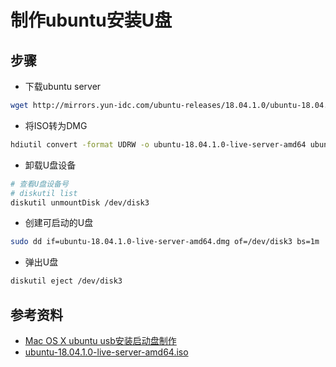 # 制作ubuntu安装U盘
## 步骤
* 下载ubuntu server
```sh
wget http://mirrors.yun-idc.com/ubuntu-releases/18.04.1.0/ubuntu-18.04.1.0-live-server-amd64.iso
```

* 将ISO转为DMG
```sh
hdiutil convert -format UDRW -o ubuntu-18.04.1.0-live-server-amd64 ubuntu-18.04.1.0-live-server-amd64.iso
```

* 卸载U盘设备
```sh
# 查看U盘设备号
# diskutil list
diskutil unmountDisk /dev/disk3
```

* 创建可启动的U盘
```sh
sudo dd if=ubuntu-18.04.1.0-live-server-amd64.dmg of=/dev/disk3 bs=1m
```

* 弹出U盘
```sh
diskutil eject /dev/disk3
```

## 参考资料
* [Mac OS X ubuntu usb安装启动盘制作](https://www.jianshu.com/p/e2f41e217109)
* [ubuntu-18.04.1.0-live-server-amd64.iso](http://mirrors.yun-idc.com/ubuntu-releases/18.04.1.0/ubuntu-18.04.1.0-live-server-amd64.iso)
